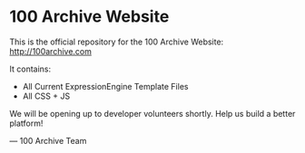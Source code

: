 100 Archive Website 
==============

This is the official repository for the 100 Archive Website: http://100archive.com

It contains: 

* All Current ExpressionEngine Template Files
* All CSS + JS

We will be opening up to developer volunteers shortly. Help us build a better platform! 

— 100 Archive Team

